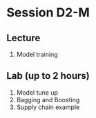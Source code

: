 # Session D2-M

## Lecture
1. Model training

## Lab (up to 2 hours)
1. Model tune up
2. Bagging and Boosting
3. Supply chain example

